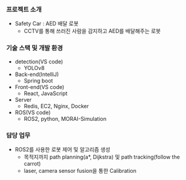 ### 프로젝트 소개
- Safety Car : AED 배달 로봇
  - CCTV를 통해 쓰러진 사람을 감지하고 AED를 배달해주는 로봇
 
### 기술 스택 및 개발 환경
- detection(VS code)
  - YOLOv8
- Back-end(IntelliJ)
  - Spring boot
- Front-end(VS code)
  - React, JavaScript
- Server
  - Redis, EC2, Nginx, Docker
- ROS(VS code)
  - ROS2, python, MORAI-Simulation
 
### 담당 업무
- ROS2를 사용한 로봇 제어 및 알고리즘 생성
  - 목적지까지 path planning(a*, Dijkstra) 및 path tracking(follow the carrot)
  - laser, camera sensor fusion을 통한 Calibration
